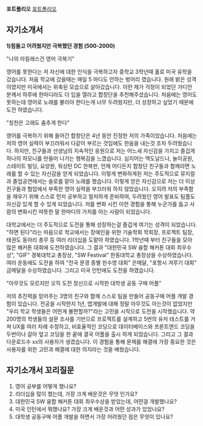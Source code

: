 **포트폴리오**
[포트폴리오](https://joyfulbean.notion.site/6547b1cefdbb4e7ba21486c8e132d697)

## 자기소개서

**1)힘들고 어려웠지만 극복했던 경험 (500-2000)**

"나의 아킬래스건 영어 극복기"

영어를 못한다는 저 자신에 대한 인식을 극복하고자 중학교 3학년때 홀로 미국 유학을 갔습니다. 
처음 학교에 갔을때는 매일 5 마디도 안하는 벙어리 였습니다. 원래 밝은 성격이였지만 미국에서는 위축된 모습으로 살아갔습니다. 
이런 제가 걱정이 되었던 가디언 분께서 하루에 한마디라도 더 입을 열라고 합창단을 추천해주셨습니다. 
처음에는 영어도 못하는데 영어로 노래를 불러야 한다는게 너무 두려웠지만, 더 성장하고 싶었기 때문에 도전 하였습니다. 

"칭찬은 고래도 춤추게 한다"

영어를 극복하기 위해 들어간 합창단은 4년 동안 진정한 저의 가족이었습니다. 
처음에는 저의 영어 실력이 부끄러워서 다같이 부르는 것임에도 한음을 내는것 조차 두려웠습니다. 
하지만, 친구들과 선생님의 지속적인 응원으로 저는 어느새 자신감을 가지고 즐겁게 하나의 하모니를 만들어 나가는 행복감을 느꼈습니다. 
심지어는 맥도날드나, 놀이공원, 스테이트 빌딩, 요양원, 워싱턴 DC 한복판, 언제 어디든지 합창단 친구들과 함께라면 
노래를 할 수 있는 자신감을 얻게 되었습니다. 이렇게 변화하게된 저는 주도적으로 뮤지컬과 졸업공연에서는 솔로를 맡아 노래를 했습니다. 
이렇게 얻은 자신감으로 저는 더 이상 친구들과 협업에서 부족한 영어 실력을 부끄러워 하지 않았습니다. 
오히려 저의 부족함을 채우기 위해 스스로 먼저 공부하고 철저하게 준비하여, 두려웠던 영어 발표도 팀플도 자신감 있게 할 수 있게 되었습니다. 
저를 변화 시킨 이런 경험을 통해 누군가를 돕고 사람의 변화시킨 따뜻한 말 한마디의 가치를 아는 사람이 되었습니다. 

대학교에서는 더 주도적으로 도전을 통해 성장하는걸 즐겁게 여기는 성격이 되었습니다. 
"하면 된다"라는 마음으로 학교에서는 장애인을 위한 기술학회 학회장, 프로젝트 팀장, 태권도 동아리 총무 등 여러 리더십을 도맡아 하였습니다. 
1학년때 부터 친구들을 모아 많은 해커톤 대회에 도전하였습니다. 
그 결과 "대한민국 SW 융합 해커톤 대회 최우수상", "GIF" 경북대학교 총장상, "SW Festival" 한동대학교 총장상을 수상하였습니다. 
여러 운동에도 도전을 하여 "전국 문경 종별 핀수영 대회" 은메달, "포항시 겨루기 대회" 금메달을 수상하였습니다. 
그리고 미국 인턴에도 도전을 하였습니다. 

"아무것도 모르지만 오직 도전 정신으로 시작한 대학생 공동 구매 어플" 

저의 추진력을 믿어주는 3명의 친구와 함께 스스로 팀을 만들어 공동구매 어플 개발 경험이 있습니다. 
전공을 시작한지 1년, 앱개발에 대해 정말 아무것도 아는것이 없었지만 "우리 학교 학생들은 어떤게 불편할까?"라는 고민을 시작으로
도전을 시작했습니다. 약 200명의 학생들의 설문 조사를 기반으로 프로젝트를 설계하고 5번의 유저 테스트를 거쳐
UX를 여러 차례 수정하고, 비효율적인 코딩으로 데이터베이스와 프론트앤드 코딩을 두번이나 갈아 엎고 코딩을 한 끝에 결국
어플을 출시 하게 되었습니다. 그리고 그 결과 다운로드수 xx의 사용자가 생겼습니다. 이 경험을 통해 문제를 해결에 가장
중요한 것은 사용자를 위한 고민과 해결에 대한 의지라는 것을 배웠습니다.

## 자기소개서 꼬리질문 
1) 영어 공부를 어떻게 했나요?
2) 리더십을 많이 했는데, 가장 크게 배운것은 무엇 인가요?
3) 대한민국 SW 융합 해커톤 대회 최우수상을 받았는데, 어떤걸 개발했나요?
4) 미국 인턴에서 뭐했나요? 가장 크게 배운것과 어떤 성과가 있었나요? 
5) 대학생 공동구매 어플 개발을 하면서 가장 어려웠던 점은 무엇이 있나요?
